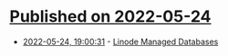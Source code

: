 # [Published on 2022-05-24](index.md)

* [2022-05-24, 19:00:31](https://news.ycombinator.com/item?id=31496168) - [Linode Managed Databases](https://www.linode.com/products/databases/)

